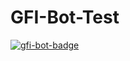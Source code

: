 # GFI-Bot-Test

[![gfi-bot-badge](https://gfi.mskyurina.top/api/repo/badge?name=GFI-Bot-Test&owner=Hirate99)](https://gfi.mskyurina.top/?name=GFI-Bot-Test&owner=Hirate99)
